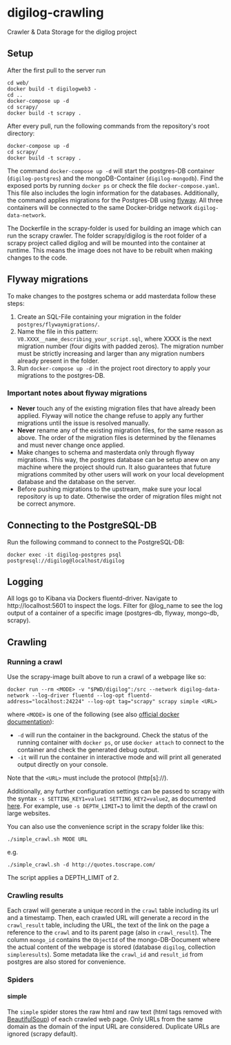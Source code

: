 # digilog-crawling
Crawler &amp; Data Storage for the digilog project

## Setup
After the first pull to the server run
```
cd web/
docker build -t digilogweb3 -
cd ..
docker-compose up -d
cd scrapy/
docker build -t scrapy .
```

After every pull, run the following commands from the repository's root directory:
```
docker-compose up -d
cd scrapy/
docker build -t scrapy .
```
The command `docker-compose up -d` will start the postgres-DB container (`digilog-postgres`) and the mongoDB-Container (`digilog-mongodb`). Find the exposed ports by running `docker ps` or check the file `docker-compose.yaml`. This file also includes the login information for the databases.
Additionally, the command applies migrations for the Postgres-DB using [flyway](https://github.com/flyway/flyway-docker).
All three containers will be connected to the same Docker-bridge network `digilog-data-network`.

The Dockerfile in the scrapy-folder is used for building an image which can run the scrapy crawler. The folder scrapy/digilog is the root folder of a scrapy project called digilog and will be mounted into the container at runtime. This means the image does not have to be rebuilt when making changes to the code.

## Flyway migrations
To make changes to the postgres schema or add masterdata follow these steps:
1. Create an SQL-File containing your migration in the folder `postgres/flywaymigrations/`.
2. Name the file in this pattern: `V0.XXXX__name_describing_your_script.sql`, where XXXX is the next migration number (four digits with padded zeros). The migration number must be strictly increasing and larger than any migration numbers already present in the folder.
3. Run `docker-compose up -d` in the project root directory to apply your migrations to the postgres-DB.

### Important notes about flyway migrations
* **Never** touch any of the existing migration files that have already been applied. Flyway will notice the change refuse to apply any further migrations until the issue is resolved manually.
* **Never** rename any of the existing migration files, for the same reason as above. The order of the migration files is determined by the filenames and must never change once applied.
* Make changes to schema and masterdata only through flyway migrations. This way, the postgres database can be setup anew on any machine where the project should run. It also guarantees that future migrations commited by other users will work on your local development database and the database on the server.
* Before pushing migrations to the upstream, make sure your local repository is up to date. Otherwise the order of migration files might not be correct anymore.

## Connecting to the PostgreSQL-DB

Run the following command to connect to the PostgreSQL-DB:
```
docker exec -it digilog-postgres psql postgresql://digilog@localhost/digilog
```
## Logging
All logs go to Kibana via Dockers fluentd-driver. Navigate to http://localhost:5601 to inspect the logs. Filter for 
@log_name to see the log output of a container of a specific image (postgres-db, flyway, mongo-db, scrapy).
## Crawling
### Running a crawl
Use the scrapy-image built above to run a crawl of a webpage like so:
```
docker run --rm <MODE> -v "$PWD/digilog":/src --network digilog-data-network --log-driver fluentd --log-opt fluentd-address="localhost:24224" --log-opt tag="scrapy" scrapy simple <URL>
```
where `<MODE>` is one of the following (see also [official docker documentation](https://docs.docker.com/engine/reference/run/)):
* `-d` will run the container in the background. Check the status of the running container with `docker ps`, or use `docker attach` to connect to the container and check the generated debug output.
* `-it` will run the container in interactive mode and will print all generated output directly on your console.

Note that the `<URL>` must include the protocol (http[s]://).

Additionally, any further configuration settings can be passed to scrapy with the syntax `-s SETTING_KEY1=value1 SETTING_KEY2=value2`, as documented [here](https://docs.scrapy.org/en/latest/topics/settings.html).
For example, use `-s DEPTH_LIMIT=3` to limit the depth of the crawl on large websites.

You can also use the convenience script in the scrapy folder like this:
```
./simple_crawl.sh MODE URL
```
e.g.
```
./simple_crawl.sh -d http://quotes.toscrape.com/
```
The script applies a DEPTH_LIMIT of 2.
### Crawling results
Each crawl will generate a unique record in the `crawl` table including its url and a timestamp. Then, each crawled URL will generate a record in the `crawl_result` table, including the URL, the text of the link on the page a reference to the `crawl` and to its parent page (also in `crawl_result`). The column `mongo_id` contains the `ObjectId` of the mongo-DB-Document where the actual content of the webpage is stored (database `digilog`, collection `simpleresults`). Some metadata like the `crawl_id` and `result_id` from postgres are also stored for convenience.

### Spiders
#### simple
The `simple` spider stores the raw html and raw text (html tags removed with [BeautifulSoup](https://beautiful-soup-4.readthedocs.io/en/latest/)) of each crawled web page. Only URLs from the same domain as the domain of the input URL are considered. Duplicate URLs are ignored (scrapy default).
